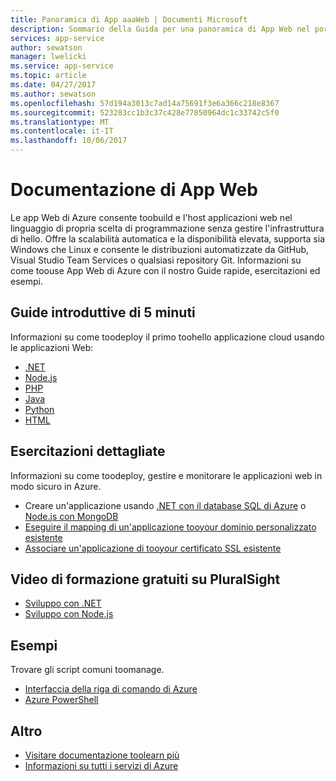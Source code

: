 ```yaml
---
title: Panoramica di App aaaWeb | Documenti Microsoft
description: Sommario della Guida per una panoramica di App Web nel portale di Azure
services: app-service
author: sewatson
manager: lwelicki
ms.service: app-service
ms.topic: article
ms.date: 04/27/2017
ms.author: sewatson
ms.openlocfilehash: 57d194a3013c7ad14a75691f3e6a366c218e8367
ms.sourcegitcommit: 523283cc1b3c37c428e77850964dc1c33742c5f0
ms.translationtype: MT
ms.contentlocale: it-IT
ms.lasthandoff: 10/06/2017
---
```

# <a name="web-apps-documentation"></a>Documentazione di App Web

Le app Web di Azure consente toobuild e l'host applicazioni web nel linguaggio di propria scelta di programmazione senza gestire l'infrastruttura di hello. Offre la scalabilità automatica e la disponibilità elevata, supporta sia Windows che Linux e consente le distribuzioni automatizzate da GitHub, Visual Studio Team Services o qualsiasi repository Git. Informazioni su come toouse App Web di Azure con il nostro Guide rapide, esercitazioni ed esempi.

## <a name="5-minute-quickstarts"></a>Guide introduttive di 5 minuti

Informazioni su come toodeploy il primo toohello applicazione cloud usando le applicazioni Web:

- [.NET](/azure/app-service-web/app-service-web-get-started-dotnet)
- [Node.js](/azure/app-service-web/app-service-web-get-started-nodejs)
- [PHP](/azure/app-service-web/app-service-web-get-started-php)
- [Java](/azure/app-service-web/app-service-web-get-started-java)
- [Python](/azure/app-service-web/app-service-web-get-started-python)
- [HTML](/azure/app-service-web/app-service-web-get-started-html)

## <a name="step-by-step-tutorials"></a>Esercitazioni dettagliate

Informazioni su come toodeploy, gestire e monitorare le applicazioni web in modo sicuro in Azure.

- Creare un'applicazione usando [.NET con il database SQL di Azure](/azure/app-service-web/app-service-web-tutorial-dotnet-sqldatabase) o [Node.js con MongoDB](/azure/app-service-web/app-service-web-tutorial-nodejs-mongodb-app)
- [Eseguire il mapping di un'applicazione tooyour dominio personalizzato esistente](/azure/app-service-web/app-service-web-tutorial-custom-domain)
- [Associare un'applicazione di tooyour certificato SSL esistente](/azure/app-service-web/app-service-web-tutorial-custom-SSL)

## <a name="free-pluralsight-video-training"></a>Video di formazione gratuiti su PluralSight

- [Sviluppo con .NET](https://www.pluralsight.com/courses/developing-dotnet-microsoft-azure-getting-started?twoid=d6abac77-7dcc-4d33-9e03-f85e78989f02)
- [Sviluppo con Node.js](https://www.pluralsight.com/courses/developing-nodejs-microsoft-azure-getting-started?twoid=d6abac77-7dcc-4d33-9e03-f85e78989f02)

## <a name="samples"></a>Esempi

Trovare gli script comuni toomanage.

- [Interfaccia della riga di comando di Azure](/azure/app-service-web/app-service-cli-sample)
- [Azure PowerShell](/azure/app-service-web/app-service-powershell-samples)

## <a name="more"></a>Altro

- [Visitare documentazione toolearn più](/azure/app-service-web/index)
- [Informazioni su tutti i servizi di Azure](https://aka.ms/j3wr7y)